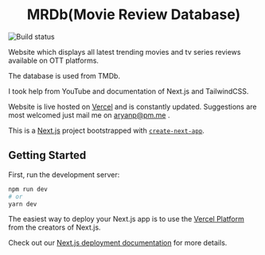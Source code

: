 <h1 align="center">MRDb(Movie Review Database)</h1>

![Build status](https://github.com/aryanxp/MRDb/actions/workflows/main.yml/badge.svg)

Website which displays all latest trending movies and tv series reviews available on OTT platforms.

The database is used from TMDb.

I took help from YouTube and documentation of Next.js and TailwindCSS.

Website is live hosted on [Vercel](http://mrdb.vercel.app) and is constantly updated. Suggestions are most welcomed just mail me on aryanp@pm.me .




This is a [Next.js](https://nextjs.org/) project bootstrapped with [`create-next-app`](https://github.com/vercel/next.js/tree/canary/packages/create-next-app).

## Getting Started

First, run the development server:

```bash
npm run dev
# or
yarn dev
```

The easiest way to deploy your Next.js app is to use the [Vercel Platform](https://vercel.com/new?utm_medium=default-template&filter=next.js&utm_source=create-next-app&utm_campaign=create-next-app-readme) from the creators of Next.js.

Check out our [Next.js deployment documentation](https://nextjs.org/docs/deployment) for more details.
